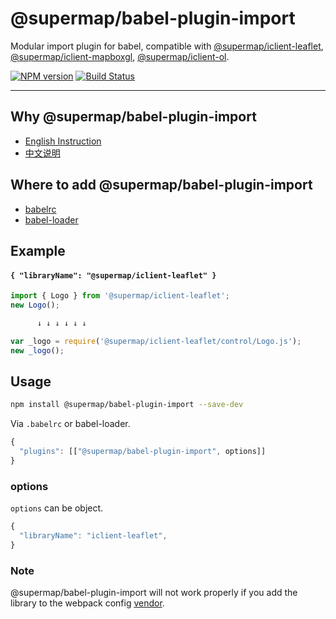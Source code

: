 # @supermap/babel-plugin-import

Modular import plugin for babel, compatible with [@supermap/iclient-leaflet](https://github.com/SuperMap/iClient-JavaScript), [@supermap/iclient-mapboxgl](https://github.com/SuperMap/iClient-JavaScript), [@supermap/iclient-ol](https://github.com/SuperMap/iClient-JavaScript).

[![NPM version](https://img.shields.io/npm/v/babel-plugin-import.svg?style=flat)](https://npmjs.org/package/babel-plugin-import)
[![Build Status](https://img.shields.io/travis/ant-design/babel-plugin-import.svg?style=flat)](https://travis-ci.org/ant-design/babel-plugin-import)

----

## Why @supermap/babel-plugin-import

- [English Instruction](https://iclient.supermap.io/web/introduction/leafletDevelop.html#Modules)
- [中文说明](https://iclient.supermap.io/en/web/introduction/leafletDevelop.html#Modules)

## Where to add @supermap/babel-plugin-import

- [babelrc](https://babeljs.io/docs/usage/babelrc/)
- [babel-loader](https://github.com/babel/babel-loader/)

## Example

#### `{ "libraryName": "@supermap/iclient-leaflet" }`

```javascript
import { Logo } from '@supermap/iclient-leaflet';
new Logo();

      ↓ ↓ ↓ ↓ ↓ ↓

var _logo = require('@supermap/iclient-leaflet/control/Logo.js');
new _logo();
```

## Usage

```bash
npm install @supermap/babel-plugin-import --save-dev
```

Via `.babelrc` or babel-loader.

```js
{
  "plugins": [["@supermap/babel-plugin-import", options]]
}
```

### options

`options` can be object.

```javascript
{
  "libraryName": "iclient-leaflet",
}
```
### Note
@supermap/babel-plugin-import will not work properly if you add the library to the webpack config [vendor](https://webpack.js.org/concepts/entry-points/#separate-app-and-vendor-entries).
